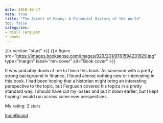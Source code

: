 ```yaml
---
date: 2010-10-17
meta: true
title: "The Ascent of Money: A Financial History of the World"
toc: false
categories:
- Niall Ferguson
- books
---
```


{{< section "start" >}}
{{< figure src="https://images.booksense.com/images/929/201/9781594201929.jpg" type="margin" label="mn-cover" alt="Book cover" >}}

It was probably dumb of me to finish this book. As someone with a pretty strong background in finance, I found almost nothing new or interesting in this book. I had been hoping that a historian might bring an interesting perspective to the topic, but Ferguson covered his topics in a pretty standard way. I should have cut my losses and put it down earlier, but I kept hoping I would run across some new perspectives.

My rating: 2 stars  

[IndieBound](https://www.indiebound.org/book/9781594201929)
